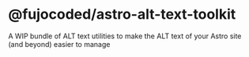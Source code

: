 # @fujocoded/astro-alt-text-toolkit

A WIP bundle of ALT text utilities to make the ALT text of your
Astro site (and beyond) easier to manage
